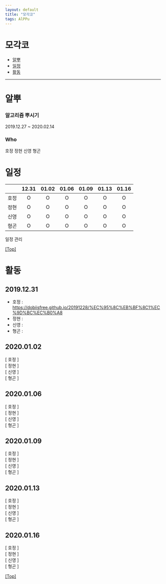 ```yaml
---
layout: default
title: "모각코"
tags: AlPPu
---
```


# <a name="top"></a>모각코
* [알뿌](#TEST)
* [일정](#Paragraphs)
* [활동](#Blockquotes)


***

# <a name="TEST"></a>알뿌
### 알고리즘 뿌시기

2019.12.27 ~ 2020.02.14

### Who

호정
정현
신영
형곤


# <a name="Paragraphs"></a>일정

|      |   12.31   |   01.02   |   01.06   |   01.09   |   01.13   |   01.16   |
| :------------------: | :------------------: | :-----------------: | :------------------: | :------------------: | :------------------: | :------------------: |
|   호정   |   O   |   O   |   O   |   O   |   O   |   O   |
|   정현   |   O   |   O   |   O   |   O   |   O   |   O   |
|   신영   |   O   |   O   |   O   |   O   |   O   |   O   |
|   형곤   |   O   |   O   |   O   |   O   |   O   |   O   |
  
일정 관리

[[Top]](#top)

# <a name="Blockquotes"></a>활동

## 2019.12.31  
- 호정 : <https://dobiisfree.github.io/20191228/%EC%95%8C%EB%BF%8C1%EC%9D%BC%EC%B0%A8>  
- 정현 :   
- 신영 :   
- 형곤 :   

## 2020.01.02  
[ 호정 ]  
[ 정현 ]  
[ 신영 ]  
[ 형곤 ]  

## 2020.01.06  
[ 호정 ]  
[ 정현 ]  
[ 신영 ]  
[ 형곤 ]  

## 2020.01.09  
[ 호정 ]  
[ 정현 ]  
[ 신영 ]  
[ 형곤 ]  

## 2020.01.13  
[ 호정 ]  
[ 정현 ]  
[ 신영 ]  
[ 형곤 ]  

## 2020.01.16  
[ 호정 ]  
[ 정현 ]  
[ 신영 ]  
[ 형곤 ]  

[[Top]](#top)

